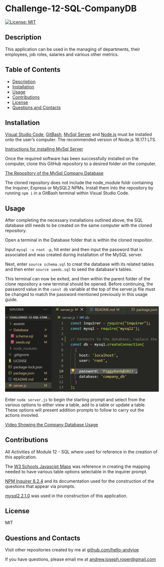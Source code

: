# Challenge-12-SQL-CompanyDB

[![License: MIT](https://img.shields.io/badge/License-MIT-yellow.svg)](https://opensource.org/licenses/MIT)


## Description

This application can be used in the managing of departments, their employees, job roles, salaries and various other metrics.


## Table of Contents
* [Description](#description)
* [Installation](#installation)
* [Usage](#usage)
* [Contributions](#contributions)
* [License](#license)
* [Questions and Contacts](#questions-and-contacts)


## Installation

[Visual Studio Code](https://code.visualstudio.com/), [GitBash](https://git-scm.com/downloads), [MySql Server](https://dev.mysql.com/downloads/mysql/) and [Node.js](https://nodejs.org/en) must be installed onto the user’s computer. The recommended version of Node.js 18.17.1 LTS.

[Instructions for installing MySql Server](https://coding-boot-camp.github.io/full-stack/mysql/mysql-installation-guide)

Once the required software has been successfully installed on the computer, clone this GitHub repository to a desired folder on the computer.

[The Repository of the MySql Company Database](https://github.com/Hello-AndyJoe/Challenge-12-SQL-CompanyDB)

The cloned repository does not include the node_module foldr containing the Inquirer, Express or MySQL2 NPMs. Install them into the repository by running `npm i` in a GitBash terminal within Visual Studio Code. 


## Usage

After completing the necessary installations outlined above, the SQL database still needs to be created on the same computer with the cloned repository. 

Open a terminal in the Database folder that is within the cloned respoitior.

Input `mysql -u root -p`, hit enter and then input the password that is associated and was created during installation of the MySQL server. 

Next, enter `source schema.sql` to creat the database with its related tables and then enter `source seeds.sql` to seed the database's tables.

This terminal can now be exited, and then within the parent folder of the clone repository a new terminal should be opened. Before continuing, the password value in the `const db` variable at the top of the server.js file must be changed to match the password mentioned previously in this usage guide.

![Location of Database Password in Server.js file](./assets/db_password_location.jpg)

Enter `node server.js` to begin the starting prompt and select from the various options to either view a table, add to a table or update a table. These options will present addition prompts to follow to carry out the actions invovled.

[Video Showing the Company Database Usage](https://drive.google.com/file/d/1D6Ozek3lhWYjwluRuZ9ASty66CV-5CE7/view?usp=sharing)

## Contributions

All Activities of Module 12 - SQL where used for reference in the creation of this application.

The [W3 Schools Javascipt Maps](https://www.w3schools.com/js/js_object_maps.asp) was reference in creating the mapping needed to have various table options selectable in the inquirer prompt.

[NPM Inquirer 8.2.4](https://www.npmjs.com/package/inquirer/v/8.2.4) and its documentation used for the construction of the questions that appear via prompts. 

[mysql2 2.1.0](https://www.npmjs.com/package/mysql2/v/2.1.0) was used in the construction of this application.

## License

MIT


## Questions and Contacts
Visit other repositories created by me at [github.com/hello-andyjoe](https://github.com/hello-andyjoe)

If you have questions, please email me at [andrew.joseph.roper@gmail.com](mailto:andrew.joseph.roper@gmail.com)
